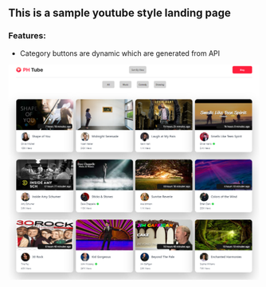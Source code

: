 <h2>This is a sample youtube style landing page</h2>
<h3>Features:</h3>
<ul>
<li>Category buttons are dynamic which are generated from API</li>
</ul>

![Image](/images/website-view.png)
